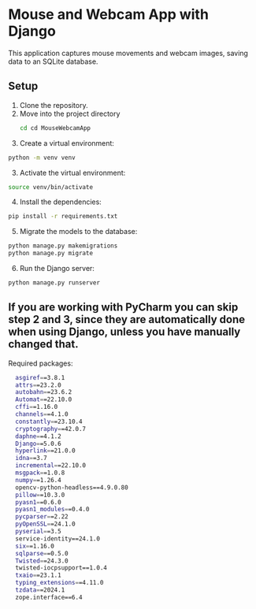 # Mouse and Webcam App with Django

This application captures mouse movements and webcam images, saving data to an SQLite database.

## Setup

1. Clone the repository.
2. Move into the project directory
   ```bash
   cd cd MouseWebcamApp
   ```
4. Create a virtual environment:
```bash
python -m venv venv
```
3. Activate the virtual environment:
  ```bash
  source venv/bin/activate
  ```
4. Install the dependencies:
  ```bash
  pip install -r requirements.txt
  ```
5. Migrate the models to the database:
  ```bash
  python manage.py makemigrations
  python manage.py migrate
  ```
6. Run the Django server:
  ```bash
  python manage.py runserver
  ```
## If you are working with PyCharm you can skip step 2 and 3, since they are automatically done when using Django, unless you have manually changed that.

Required packages:
```bash
  asgiref==3.8.1
  attrs==23.2.0
  autobahn==23.6.2
  Automat==22.10.0
  cffi==1.16.0
  channels==4.1.0
  constantly==23.10.4
  cryptography==42.0.7
  daphne==4.1.2
  Django==5.0.6
  hyperlink==21.0.0
  idna==3.7
  incremental==22.10.0
  msgpack==1.0.8
  numpy==1.26.4
  opencv-python-headless==4.9.0.80
  pillow==10.3.0
  pyasn1==0.6.0
  pyasn1_modules==0.4.0
  pycparser==2.22
  pyOpenSSL==24.1.0
  pyserial==3.5
  service-identity==24.1.0
  six==1.16.0
  sqlparse==0.5.0
  Twisted==24.3.0
  twisted-iocpsupport==1.0.4
  txaio==23.1.1
  typing_extensions==4.11.0
  tzdata==2024.1
  zope.interface==6.4
```

